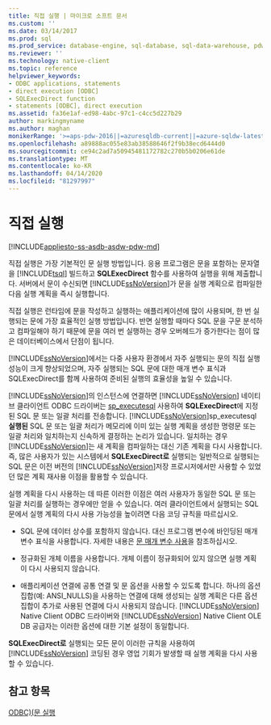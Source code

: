 ```yaml
---
title: 직접 실행 | 마이크로 소프트 문서
ms.custom: ''
ms.date: 03/14/2017
ms.prod: sql
ms.prod_service: database-engine, sql-database, sql-data-warehouse, pdw
ms.reviewer: ''
ms.technology: native-client
ms.topic: reference
helpviewer_keywords:
- ODBC applications, statements
- direct execution [ODBC]
- SQLExecDirect function
- statements [ODBC], direct execution
ms.assetid: fa36e1af-ed98-4abc-97c1-c4cc5d227b29
author: markingmyname
ms.author: maghan
monikerRange: '>=aps-pdw-2016||=azuresqldb-current||=azure-sqldw-latest||>=sql-server-2016||=sqlallproducts-allversions||>=sql-server-linux-2017||=azuresqldb-mi-current'
ms.openlocfilehash: a89888ac055e83ab38588646f2f9b38ecd6444d0
ms.sourcegitcommit: ce94c2ad7a50945481172782c270b5b0206e61de
ms.translationtype: MT
ms.contentlocale: ko-KR
ms.lasthandoff: 04/14/2020
ms.locfileid: "81297997"
---
```

# <a name="direct-execution"></a>직접 실행
[!INCLUDE[appliesto-ss-asdb-asdw-pdw-md](../../../includes/appliesto-ss-asdb-asdw-pdw-md.md)]

  직접 실행은 가장 기본적인 문 실행 방법입니다. 응용 프로그램은 문을 포함하는 문자열을 [!INCLUDE[tsql](../../../includes/tsql-md.md)] 빌드하고 **SQLExecDirect** 함수를 사용하여 실행을 위해 제출합니다. 서버에서 문이 수신되면 [!INCLUDE[ssNoVersion](../../../includes/ssnoversion-md.md)]가 문을 실행 계획으로 컴파일한 다음 실행 계획을 즉시 실행합니다.  
  
 직접 실행은 런타임에 문을 작성하고 실행하는 애플리케이션에 많이 사용되며, 한 번 실행되는 문에 가장 효율적인 실행 방법입니다. 반면 실행할 때마다 SQL 문을 구문 분석하고 컴파일해야 하기 때문에 문을 여러 번 실행하는 경우 오버헤드가 증가한다는 점이 많은 데이터베이스에서 단점이 됩니다.  
  
 [!INCLUDE[ssNoVersion](../../../includes/ssnoversion-md.md)]에서는 다중 사용자 환경에서 자주 실행되는 문의 직접 실행 성능이 크게 향상되었으며, 자주 실행되는 SQL 문에 대한 매개 변수 표식과 SQLExecDirect를 함께 사용하여 준비된 실행의 효율성을 높일 수 있습니다.  
  
 [!INCLUDE[ssNoVersion](../../../includes/ssnoversion-md.md)]의 인스턴스에 연결하면 [!INCLUDE[ssNoVersion](../../../includes/ssnoversion-md.md)] 네이티브 클라이언트 ODBC 드라이버는 [sp_executesql](../../../relational-databases/system-stored-procedures/sp-executesql-transact-sql.md) 사용하여 **SQLExecDirect**에 지정된 SQL 문 또는 일괄 처리를 전송합니다. [!INCLUDE[ssNoVersion](../../../includes/ssnoversion-md.md)]sp_executesql **실행된** SQL 문 또는 일괄 처리가 메모리에 이미 있는 실행 계획을 생성한 명령문 또는 일괄 처리와 일치하는지 신속하게 결정하는 논리가 있습니다. 일치하는 경우 [!INCLUDE[ssNoVersion](../../../includes/ssnoversion-md.md)]는 새 계획을 컴파일하는 대신 기존 계획을 다시 사용합니다. 즉, 많은 사용자가 있는 시스템에서 **SQLExecDirect로** 실행되는 일반적으로 실행되는 SQL 문은 이전 버전의 [!INCLUDE[ssNoVersion](../../../includes/ssnoversion-md.md)]저장 프로시저에서만 사용할 수 있었던 많은 계획 재사용 이점을 활용할 수 있습니다.  
  
 실행 계획을 다시 사용하는 데 따른 이러한 이점은 여러 사용자가 동일한 SQL 문 또는 일괄 처리를 실행하는 경우에만 얻을 수 있습니다. 여러 클라이언트에서 실행되는 SQL 문에서 실행 계획의 다시 사용 가능성을 높이려면 다음 코딩 규칙을 따르십시오.  
  
-   SQL 문에 데이터 상수를 포함하지 않습니다. 대신 프로그램 변수에 바인딩된 매개 변수 표식을 사용합니다. 자세한 내용은 [문 매개 변수 사용](../../../relational-databases/native-client-odbc-queries/using-statement-parameters.md)을 참조하십시오.  
  
-   정규화된 개체 이름을 사용합니다. 개체 이름이 정규화되어 있지 않으면 실행 계획이 다시 사용되지 않습니다.  
  
-   애플리케이션 연결에 공통 연결 및 문 옵션을 사용할 수 있도록 합니다. 하나의 옵션 집합(예: ANSI_NULLS)을 사용하는 연결에 대해 생성되는 실행 계획은 다른 옵션 집합이 추가로 사용된 연결에 다시 사용되지 않습니다. [!INCLUDE[ssNoVersion](../../../includes/ssnoversion-md.md)] Native Client ODBC 드라이버와 [!INCLUDE[ssNoVersion](../../../includes/ssnoversion-md.md)] Native Client OLE DB 공급자는 이러한 옵션에 대한 기본 설정이 동일합니다.  
  
 **SQLExecDirect로** 실행되는 모든 문이 이러한 규칙을 사용하여 [!INCLUDE[ssNoVersion](../../../includes/ssnoversion-md.md)] 코딩된 경우 영업 기회가 발생할 때 실행 계획을 다시 사용할 수 있습니다.  
  
## <a name="see-also"></a>참고 항목  
 [ODBC&#41;&#40;문 실행](../../../relational-databases/native-client-odbc-queries/executing-statements/executing-statements-odbc.md)  
  
  
